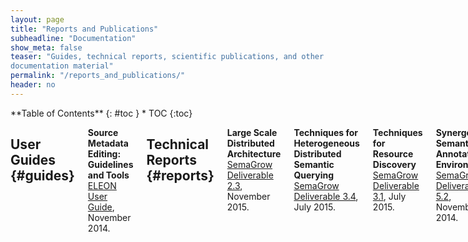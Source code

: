 ```yaml
---
layout: page
title: "Reports and Publications"
subheadline: "Documentation"
show_meta: false
teaser: "Guides, technical reports, scientific publications, and other
documentation material"
permalink: "/reports_and_publications/"
header: no
---
```

<div class="row">
<div class="medium-4 medium-push-8 columns" markdown="1">
<div class="panel radius" markdown="1">
**Table of Contents**
{: #toc }
*  TOC
{:toc}
</div>
</div><!-- /.medium-4.columns -->

<div class="medium-8 medium-pull-4 columns" markdown="1">

## User Guides {#guides}

**Source Metadata Editing: Guidelines and Tools**  
[ELEON User Guide][8], November 2014.


## Technical Reports {#reports}

**Large Scale Distributed Architecture**  
[SemaGrow Deliverable 2.3][4], November 2015.

**Techniques for Heterogeneous Distributed Semantic Querying**  
[SemaGrow Deliverable 3.4][3], July 2015.

**Techniques for Resource Discovery**  
[SemaGrow Deliverable 3.1][2], July 2015.

**Synergetic Semantic Annotation Environment**  
[SemaGrow Deliverable 5.2][1], November 2014.


## Scientific Publications {#publications}

**Semantic Web Technologies and Big Data Infrastructures: SPARQL Federated Querying of Heterogeneous Big Data Stores**
Stasinos Konstantopoulos, Angelos Charalambidis, Giannis Mouchakis, Antonis Troumpoukis, Jürgen Jakobitsch, and Vangelis Karkaletsis
In Proceedings of the Posters and Demonstrations Track, 15th International Semantic Web Conference (ISWC 2016), Kobe, Japan, 19-21 October 2016.
DOI: [10.5281/zenodo.160170][10]

**Developing a Benchmark Suite for Semantic Web Data from Existing Workflows**
Antonis Troumpoukis, Angelos Charalambidis, Giannis Mouchakis, Stasinos Konstantopoulos, Ronald Siebes, Victor de Boer, Stian Soiland-Reyes, and Daniela Digles
In Proceedings of Workshop on Benchmarking Linked Data (BLINK), Kobe, Japan, 18 October 2016.
Fulltext: [https://zenodo.org/record/159568][9]

**Workload-aware self-tuning histograms of for the Semantic Web**  
Katerina Zamani, Angelos Charalambidis, Stasinos Konstantopoulos, Nickolas Zoulis, and Effrosyni Mavroudi
Transactions on Large-Scale Data and Knowledge-Centered Systems 28.
Published as LNCS 9940, Springer, 10 September 2016.
DOI: [10.1007/978-3-662-53455-7_6][6]
Fulltext: [https://zenodo.org/record/159131][7]

**SemaGrow: Optimizing federated SPARQL queries**  
Angelos Charalambidis, Antonis Troumpoukis and Stasinos Konstantopoulos  
In *Proceedings of the 11th International Conference on Semantic
Systems (SEMANTiCS 2015)*, Vienna, Austria, 15-18 September 2015.  
DOI: [10.1145/2814864.2814886][5]

**Dataset descriptions for optimizing federated querying**  
Angelos Charalambidis, Stasinos Konstantopoulos, and Vangelis Karkaletsis  
In *Poster Proceedings of the 24th International World Wide Web
Conference (WWW 2015)*, May 18-22, 2015, Florence, Italy.



 [1]: http://semagrow.eu/sites/default/files/Semagrow-D5.2b-AnnotationEnvironment.pdf
 [2]: http://semagrow.eu/sites/default/files/SemaGrow-D3.1.2-ResourceDiscovery.pdf
 [3]: http://semagrow.eu/sites/default/files/SemaGrow-D3.4.2-HeterogeneousDistributedSemanticQuerying.pdf
 [4]: http://semagrow.eu/sites/default/files/Semagrow-D2.3.4-LargeScaleDistributedArchitecture.pdf
 [5]: https://doi.org/10.1145/2814864.2814886
 [6]: https://doi.org/10.1007/978-3-662-53455-7_6
 [7]: https://zenodo.org/record/159131
 [8]: /assets/pdf/metadata-editing.pdf
 [9]: https://zenodo.org/record/159568 
[10]: https://doi.org/10.5281/zenodo.160170
